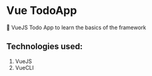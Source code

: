 # Vue TodoApp
📝 VueJS Todo App to learn the basics of the framework

## Technologies used:
1. VueJS
2. VueCLI
